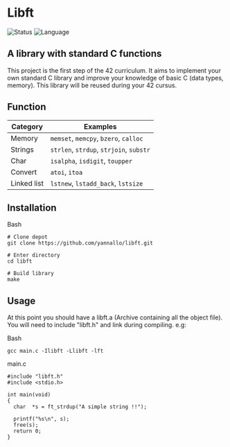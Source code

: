 # Libft
![Status](https://img.shields.io/badge/status-finished-success)
![Language](https://img.shields.io/badge/language-C-blue)
## A library with standard C functions
This project is the first step of the 42 curriculum.
It aims to implement your own standard C library and improve your knowledge of basic C (data types, memory).
This library will be reused during your 42 cursus.

## Function
| Category | Examples |
|----------|----------|
| Memory |`memset`, `memcpy`, `bzero`, `calloc`|
| Strings |`strlen`, `strdup`, `strjoin`, `substr`|
| Char | `isalpha`, `isdigit`, `toupper`|
| Convert |`atoi`, `itoa`|
| Linked list |`lstnew`, `lstadd_back`, `lstsize`|

## Installation
Bash
```
# Clone depot
git clone https://github.com/yannallo/libft.git

# Enter directory
cd libft

# Build library
make
```

## Usage
At this point you should have a libft.a (Archive containing all the object file).
You will need to include "libft.h" and link during compiling.
e.g:

Bash
```
gcc main.c -Ilibft -Llibft -lft
```
main.c
```
#include "libft.h"
#include <stdio.h>

int main(void)
{
  char  *s = ft_strdup("A simple string !!");

  printf("%s\n", s);
  free(s);
  return 0;
}
```
